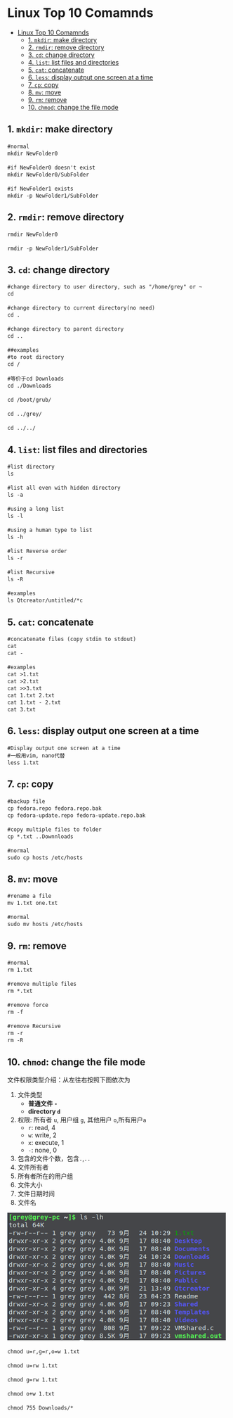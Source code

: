 # Linux Top 10 Comamnds

- [Linux Top 10 Comamnds](#linux-top-10-comamnds)
    - [1. `mkdir`: make directory](#1-mkdir-make-directory)
    - [2. `rmdir`: remove directory](#2-rmdir-remove-directory)
    - [3. `cd`: change directory](#3-cd-change-directory)
    - [4. `list`: list files and directories](#4-list-list-files-and-directories)
    - [5. `cat`: concatenate](#5-cat-concatenate)
    - [6. `less`: display output one screen at a time](#6-less-display-output-one-screen-at-a-time)
    - [7. `cp`: copy](#7-cp-copy)
    - [8. `mv`: move](#8-mv-move)
    - [9. `rm`: remove](#9-rm-remove)
    - [10. `chmod`: change the file mode](#10-chmod-change-the-file-mode)

## 1. `mkdir`: make directory

```shell
#normal
mkdir NewFolder0

#if NewFolder0 doesn't exist
mkdir NewFolder0/SubFolder

#if NewFolder1 exists
mkdir -p NewFolder1/SubFolder
```

## 2. `rmdir`: remove directory

```shell
rmdir NewFolder0

rmdir -p NewFolder1/SubFolder
```

## 3. `cd`: change directory

```shell
#change directory to user directory, such as "/home/grey" or ~
cd

#change directory to current directory(no need)
cd .

#change directory to parent directory
cd ..

##examples
#to root directory
cd /

#等价于cd Downloads
cd ./Downloads

cd /boot/grub/

cd ../grey/

cd ../../
```

## 4. `list`: list files and directories

```shell
#list directory
ls

#list all even with hidden directory
ls -a

#using a long list
ls -l

#using a human type to list
ls -h

#list Reverse order
ls -r

#list Recursive
ls -R

#examples
ls Qtcreator/untitled/*c
```

## 5. `cat`: concatenate

```shell
#concatenate files (copy stdin to stdout)
cat
cat -

#examples
cat >1.txt
cat >2.txt
cat >>3.txt
cat 1.txt 2.txt
cat 1.txt - 2.txt
cat 3.txt
```

## 6. `less`: display output one screen at a time

```shell
#Display output one screen at a time
#一般用vim, nano代替
less 1.txt
```

## 7. `cp`: copy

```shell
#backup file
cp fedora.repo fedora.repo.bak
cp fedora-update.repo fedora-update.repo.bak

#copy multiple files to folder
cp *.txt ..Downnloads

#normal
sudo cp hosts /etc/hosts
```

## 8. `mv`: move

```shell
#rename a file
mv 1.txt one.txt

#normal
sudo mv hosts /etc/hosts
```

## 9. `rm`: remove

```shell
#normal
rm 1.txt

#remove multiple files
rm *.txt

#remove force
rm -f

#remove Recursive
rm -r
rm -R
```

## 10. `chmod`: change the file mode

文件权限类型介绍：从左往右按照下图依次为

1. 文件类型
    - **普通文件 `-`**
    - **directory `d`**
1. 权限: 所有者 `u`, 用户组 `g`, 其他用户 `o`,所有用户`a`
    - `r`: read, 4
    - `w`: write, 2
    - `x`: execute, 1
    - `-`: none, 0
1. 包含的文件个数，包含`.`,`..`
1. 文件所有者
1. 所有者所在的用户组
1. 文件大小
1. 文件日期时间
1. 文件名

![文件介绍](res/chmod01.png)

```shell
chmod u=r,g=r,o=w 1.txt

chmod u=rw 1.txt

chmod g=rw 1.txt

chmod o+w 1.txt

chmod 755 Downloads/*
```